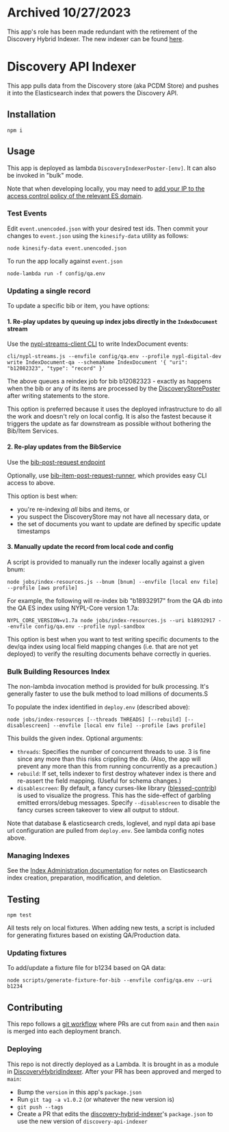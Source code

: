 # Archived 10/27/2023

This app's role has been made redundant with the retirement of the Discovery Hybrid Indexer. The new indexer can be found [here](https://github.com/NYPL/research-catalog-indexer).

# Discovery API Indexer

This app pulls data from the Discovery store (aka PCDM Store) and pushes it into the Elasticsearch index that powers the Discovery API.

## Installation

```
npm i
```

## Usage

This app is deployed as lambda `DiscoveryIndexerPoster-[env]`. It can also be invoked in "bulk" mode.

Note that when developing locally, you may need to [add your IP to the access control policy of the relevant ES domain](https://github.com/NYPL/aws/blob/b5c0af0ec8357af9a645d8b47a5dbb0090966071/common/elasticsearch.md#2-make-the-domain-public-restrict-by-ip).

### Test Events

Edit `event.unencoded.json` with your desired test ids. Then commit your changes to `event.json` using the `kinesify-data` utility as follows:

```
node kinesify-data event.unencoded.json
```

To run the app locally against `event.json`

```
node-lambda run -f config/qa.env
```

### Updating a single record

To update a specific bib or item, you have options:

#### 1. Re-play updates by queuing up index jobs directly in the `IndexDocument` stream

Use the [nypl-streams-client CLI](https://github.com/NYPL-discovery/node-nypl-streams-client#cli) to write IndexDocument events:

```
cli/nypl-streams.js --envfile config/qa.env --profile nypl-digital-dev write IndexDocument-qa --schemaName IndexDocument '{ "uri": "b12082323", "type": "record" }'
```

The above queues a reindex job for bib b12082323 - exactly as happens when the bib or any of its items are processed by the [DiscoveryStorePoster](https://github.com/NYPL-discovery/discovery-store-poster) after writing statements to the store.

This option is preferred because it uses the deployed infrastructure to do all the work and doesn't rely on local config. It is also the fastest because it triggers the update as far downstream as possible without bothering the Bib/Item Services.

#### 2. Re-play updates from the BibService

Use the [bib-post-request endpoint](https://platformdocs.nypl.org/#/bibs/createBibPostRequest)

Optionally, use [bib-item-post-request-runner](https://github.com/NYPL/bib-item-post-request-runner), which provides easy CLI access to above.

This option is best when:
 * you're re-indexing *all* bibs and items, or
 * you suspect the DiscoveryStore may not have all necessary data, or
 * the set of documents you want to update are defined by specific update timestamps

#### 3. Manually update the record from local code and config

A script is provided to manually run the indexer locally against a given bnum:

```
node jobs/index-resources.js --bnum [bnum] --envfile [local env file] --profile [aws profile]
```

For example, the following will re-index bib "b18932917" from the QA db into the QA ES index using NYPL-Core version 1.7a:

```
NYPL_CORE_VERSION=v1.7a node jobs/index-resources.js --uri b18932917 --envfile config/qa.env --profile nypl-sandbox
```

This option is best when you want to test writing specific documents to the dev/qa index using local field mapping changes (i.e. that are not yet deployed) to verify the resulting documents behave correctly in queries.

### Bulk Building Resources Index

The non-lambda invocation method is provided for bulk processing. It's generally faster to use the bulk method to load millions of documents.S

To populate the index identified in `deploy.env` (described above):

`node jobs/index-resources [--threads THREADS] [--rebuild] [--disablescreen] --envfile [local env file] --profile [aws profile]`

This builds the given index. Optional arguments:
* `threads`: Specifies the number of concurrent threads to use. 3 is fine since any more than this risks crippling the db. (Also, the app will prevent any more than this from running concurrently as a precaution.)
* `rebuild`: If set, tells indexer to first destroy whatever index is there and re-assert the field mapping. (Useful for schema changes.)
* `disablescreen`: By default, a fancy curses-like library ([blessed-contrib](https://github.com/yaronn/blessed-contrib)) is used to visualize the progress. This has the side-effect of garbling emitted errors/debug messages. Specify `--disablescreen` to disable the fancy curses screen takeover to view all output to stdout.

Note that database & elasticsearch creds, loglevel, and nypl data api base url configuration are pulled from `deploy.env`. See lambda config notes above.

### Managing Indexes

See the [Index Administration documentation](docs/index-admin.md) for notes on Elasticsearch index creation, preparation, modification, and deletion.

## Testing

```
npm test
```

All tests rely on local fixtures. When adding new tests, a script is included for generating fixtures based on existing QA/Production data.

### Updating fixtures

To add/update a fixture file for b1234 based on QA data:
```
node scripts/generate-fixture-for-bib --envfile config/qa.env --uri b1234
```

## Contributing

This repo follows a [git workflow](https://github.com/NYPL/engineering-general/blob/master/standards/git-workflow.md#prs-target-main-merge-to-deployment-branches) where PRs are cut from `main` and then `main` is merged into each deployment branch.

### Deploying

This repo is not directly deployed as a Lambda. It is brought in as a module in [DiscoveryHybridIndexer](https://github.com/NYPL/discovery-hybrid-indexer). After your PR has been approved and merged to `main`:
 * Bump the `version` in this app's `package.json`
 * Run `git tag -a v1.0.2` (or whatever the new version is)
 * `git push --tags`
 * Create a PR that edits the [discovery-hybrid-indexer](https://github.com/NYPL/discovery-hybrid-indexer)'s `package.json` to use the new version of `discovery-api-indexer`
